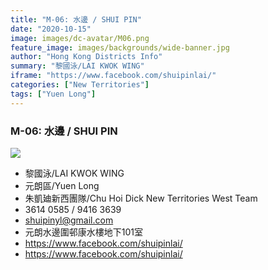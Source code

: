 ```yaml
---
title: "M-06: 水邊 / SHUI PIN"
date: "2020-10-15"
image: images/dc-avatar/M06.png
feature_image: images/backgrounds/wide-banner.jpg
author: "Hong Kong Districts Info"
summary: "黎國泳/LAI KWOK WING"
iframe: "https://www.facebook.com/shuipinlai/"
categories: ["New Territories"]
tags: ["Yuen Long"]
---
```


### M-06: 水邊 / SHUI PIN  
![](/images/dc-avatar/M06.png)  

 - 黎國泳/LAI KWOK WING  
 - 元朗區/Yuen Long  
 - 朱凱廸新西團隊/Chu Hoi Dick New Territories West Team  
 - 3614 0585 / 9416 3639  
 - shuipinyl@gmail.com  
 - 元朗水邊圍邨康水樓地下101室  
 - https://www.facebook.com/shuipinlai/  
 - https://www.facebook.com/shuipinlai/
